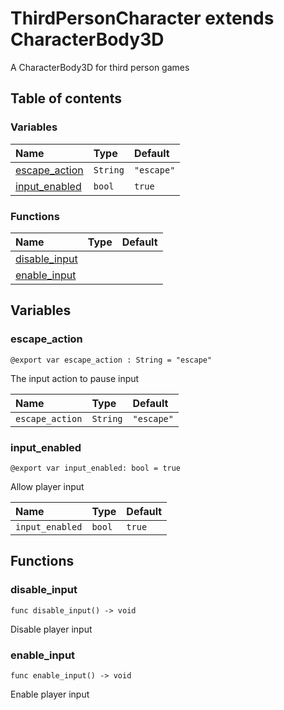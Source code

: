 # ThirdPersonCharacter extends CharacterBody3D

A CharacterBody3D for third person games

## Table of contents

### Variables

|Name|Type|Default|
|:-|:-|:-|
|[escape_action](#escape_action)|`String`|`"escape"`|
|[input_enabled](#input_enabled)|`bool`|`true`|

### Functions

|Name|Type|Default|
|:-|:-|:-|
|[disable_input](#disable_input)|||
|[enable_input](#enable_input)|||

## Variables

### escape_action

```gdscript
@export var escape_action : String = "escape"
```

The input action to pause input

|Name|Type|Default|
|:-|:-|:-|
|`escape_action`|`String`|`"escape"`|

### input_enabled

```gdscript
@export var input_enabled: bool = true
```

Allow player input

|Name|Type|Default|
|:-|:-|:-|
|`input_enabled`|`bool`|`true`|

## Functions

### disable_input

```gdscript
func disable_input() -> void
```

Disable player input

### enable_input

```gdscript
func enable_input() -> void
```

Enable player input

